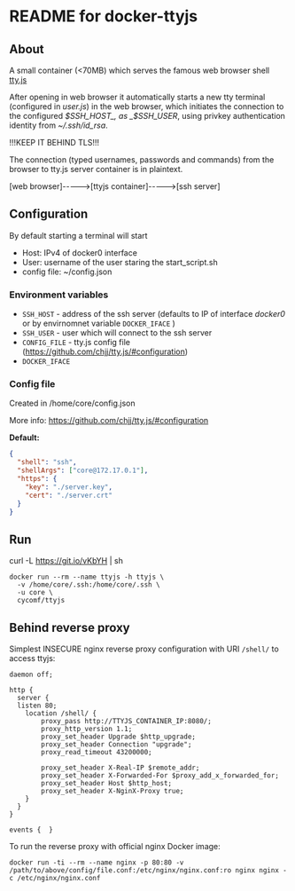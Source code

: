 # README for docker-ttyjs

## About

A small container (<70MB) which serves the famous web browser shell [tty.js](https://github.com/chjj/tty.js/)

After opening in web browser it automatically starts a new tty terminal (configured in _user.js_) in the web browser, which initiates the connection to the configured _$SSH_HOST_, as _$SSH_USER_, using privkey authentication identity from _~/.ssh/id_rsa_.

!!!KEEP IT BEHIND TLS!!!

The connection (typed usernames, passwords and commands) from the browser to tty.js server container is in plaintext.

[web browser]----->[ttyjs container]----->[ssh server]

## Configuration

By default starting a terminal will start
* Host: IPv4 of docker0 interface 
* User: username of the user staring the start_script.sh
* config file: ~/config.json

### Environment variables
* `SSH_HOST` - address of the ssh server (defaults to IP of interface _docker0_ or by envirnomnet variable `DOCKER_IFACE` )
* `SSH_USER` - user which will connect to the ssh server 
* `CONFIG_FILE` - tty.js config file (https://github.com/chjj/tty.js/#configuration)
* `DOCKER_IFACE`

### Config file

Created in /home/core/config.json

More info: https://github.com/chjj/tty.js/#configuration

**Default:**

```json
{
  "shell": "ssh",
  "shellArgs": ["core@172.17.0.1"],
  "https": {
    "key": "./server.key",
    "cert": "./server.crt"
  }
}

```

## Run

curl -L https://git.io/vKbYH | sh

```
docker run --rm --name ttyjs -h ttyjs \
  -v /home/core/.ssh:/home/core/.ssh \
  -u core \
  cycomf/ttyjs
```

## Behind reverse proxy
Simplest INSECURE nginx reverse proxy configuration with URI `/shell/` to access ttyjs:

```
daemon off;

http {
  server {
  listen 80;
    location /shell/ {
        proxy_pass http://TTYJS_CONTAINER_IP:8080/;
        proxy_http_version 1.1;
        proxy_set_header Upgrade $http_upgrade;
        proxy_set_header Connection "upgrade";
        proxy_read_timeout 43200000;

        proxy_set_header X-Real-IP $remote_addr;
        proxy_set_header X-Forwarded-For $proxy_add_x_forwarded_for;
        proxy_set_header Host $http_host;
        proxy_set_header X-NginX-Proxy true;
    }
  }
}

events {  }

```

To run the reverse proxy with official nginx Docker image:

```
docker run -ti --rm --name nginx -p 80:80 -v /path/to/above/config/file.conf:/etc/nginx/nginx.conf:ro nginx nginx -c /etc/nginx/nginx.conf
```
